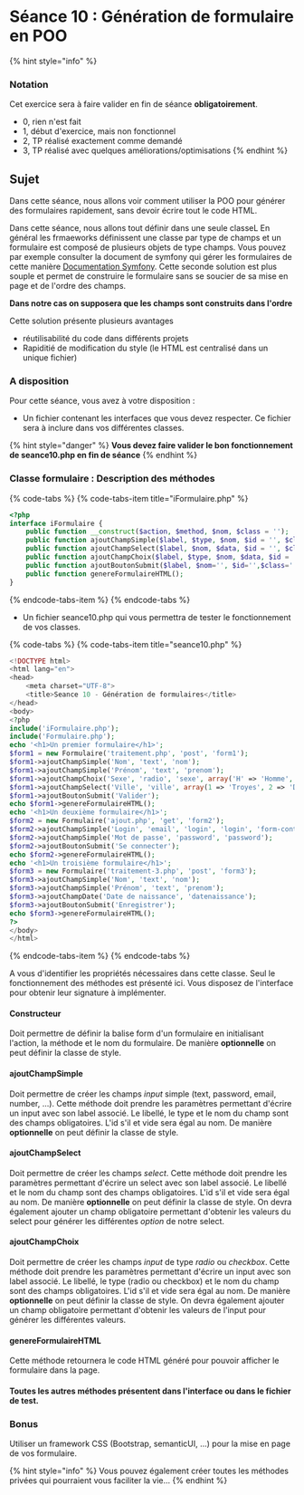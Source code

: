 # Séance 10 : Génération de formulaire en POO

{% hint style="info" %}
### Notation

Cet exercice sera à faire valider en fin de séance **obligatoirement**.

* 0, rien n'est fait
* 1, début d'exercice, mais non fonctionnel
* 2, TP réalisé exactement comme demandé
* 3, TP réalisé avec quelques améliorations/optimisations
{% endhint %}

## Sujet

Dans cette séance, nous allons voir comment utiliser la POO pour générer des formulaires rapidement, sans devoir écrire tout le code HTML.

Dans cette séance, nous allons tout définir dans une seule classeL En général les frmaeworks définissent une classe par type de champs et un formulaire est composé de plusieurs objets de type champs. Vous pouvez par exemple consulter la document de symfony qui gérer les formulaires de cette manière [Documentation Symfony](https://symfony.com/doc/current/reference/forms/types.html). Cette seconde solution est plus souple et permet de construire le formulaire sans se soucier de sa mise en page et de l'ordre des champs.

**Dans notre cas on supposera que les champs sont construits dans l'ordre**

Cette solution présente plusieurs avantages

* réutilisabilité du code dans différents projets
* Rapiditié de modification du style \(le HTML est centralisé dans un unique fichier\)

### A disposition

Pour cette séance, vous avez à votre disposition :

* Un fichier contenant les interfaces que vous devez respecter. Ce fichier sera à inclure dans vos différentes classes.

{% hint style="danger" %}
**Vous devez faire valider le bon fonctionnement de seance10.php en fin de séance**
{% endhint %}

### Classe formulaire : Description des méthodes

{% code-tabs %}
{% code-tabs-item title="iFormulaire.php" %}
```php
<?php
interface iFormulaire {
    public function __construct($action, $method, $nom, $class = '');
    public function ajoutChampSimple($label, $type, $nom, $id = '', $class = '');
    public function ajoutChampSelect($label, $nom, $data, $id = '', $class = '');
    public function ajoutChampChoix($label, $type, $nom, $data, $id = '', $class = '');
    public function ajoutBoutonSubmit($label, $nom='', $id='',$class='');
    public function genereFormulaireHTML();
}
```
{% endcode-tabs-item %}
{% endcode-tabs %}

* Un fichier seance10.php qui vous permettra de tester le fonctionnement de vos classes.

{% code-tabs %}
{% code-tabs-item title="seance10.php" %}
```php
<!DOCTYPE html>
<html lang="en">
<head>
    <meta charset="UTF-8">
    <title>Seance 10 - Génération de formulaires</title>
</head>
<body>
<?php
include('iFormulaire.php');
include('Formulaire.php');
echo '<h1>Un premier formulaire</h1>';
$form1 = new Formulaire('traitement.php', 'post', 'form1');
$form1->ajoutChampSimple('Nom', 'text', 'nom');
$form1->ajoutChampSimple('Prénom', 'text', 'prenom');
$form1->ajoutChampChoix('Sexe', 'radio', 'sexe', array('H' => 'Homme', 'F' => 'Femme'));
$form1->ajoutChampSelect('Ville', 'ville', array(1 => 'Troyes', 2 => 'Dijon', 3 => 'Lille'));
$form1->ajoutBoutonSubmit('Valider');
echo $form1->genereFormulaireHTML();
echo '<h1>Un deuxième formulaire</h1>';
$form2 = new Formulaire('ajout.php', 'get', 'form2');
$form2->ajoutChampSimple('Login', 'email', 'login', 'login', 'form-control');
$form2->ajoutChampSimple('Mot de passe', 'password', 'password');
$form2->ajoutBoutonSubmit('Se connecter');
echo $form2->genereFormulaireHTML();
echo '<h1>Un troisième formulaire</h1>';
$form3 = new Formulaire('traitement-3.php', 'post', 'form3');
$form3->ajoutChampSimple('Nom', 'text', 'nom');
$form3->ajoutChampSimple('Prénom', 'text', 'prenom');
$form3->ajoutChampDate('Date de naissance', 'datenaissance');
$form3->ajoutBoutonSubmit('Enregistrer');
echo $form3->genereFormulaireHTML();
?>
</body>
</html>
```
{% endcode-tabs-item %}
{% endcode-tabs %}

A vous d'identifier les propriétés nécessaires dans cette classe. Seul le fonctionnement des méthodes est présenté ici. Vous disposez de l'interface pour obtenir leur signature à implémenter.

#### Constructeur

Doit permettre de définir la balise form d'un formulaire en initialisant l'action, la méthode et le nom du formulaire. De manière **optionnelle** on peut définir la classe de style.

#### ajoutChampSimple

Doit permettre de créer les champs _input_ simple \(text, password, email, number, ...\). Cette méthode doit prendre les paramètres permettant d'écrire un input avec son label associé. Le libellé, le type et le nom du champ sont des champs obligatoires. L'id s'il et vide sera égal au nom. De manière **optionnelle** on peut définir la classe de style.

#### ajoutChampSelect

Doit permettre de créer les champs _select_. Cette méthode doit prendre les paramètres permettant d'écrire un select avec son label associé. Le libellé et le nom du champ sont des champs obligatoires. L'id s'il et vide sera égal au nom. De manière **optionnelle** on peut définir la classe de style. On devra également ajouter un champ obligatoire permettant d'obtenir les valeurs du select pour générer les différentes _option_ de notre select.

#### ajoutChampChoix

Doit permettre de créer les champs _input_ de type _radio_ ou _checkbox_. Cette méthode doit prendre les paramètres permettant d'écrire un input avec son label associé. Le libellé, le type \(radio ou checkbox\) et le nom du champ sont des champs obligatoires. L'id s'il et vide sera égal au nom. De manière **optionnelle** on peut définir la classe de style. On devra également ajouter un champ obligatoire permettant d'obtenir les valeurs de l'input pour générer les différentes valeurs.

#### genereFormulaireHTML

Cette méthode retournera le code HTML généré pour pouvoir afficher le formulaire dans la page.

#### Toutes les autres méthodes présentent dans l'interface ou dans le fichier de test.

### Bonus

Utiliser un framework CSS \(Bootstrap, semanticUI, ...\) pour la mise en page de vos formulaire.

{% hint style="info" %}
Vous pouvez également créer toutes les méthodes privées qui pourraient vous faciliter la vie...
{% endhint %}

